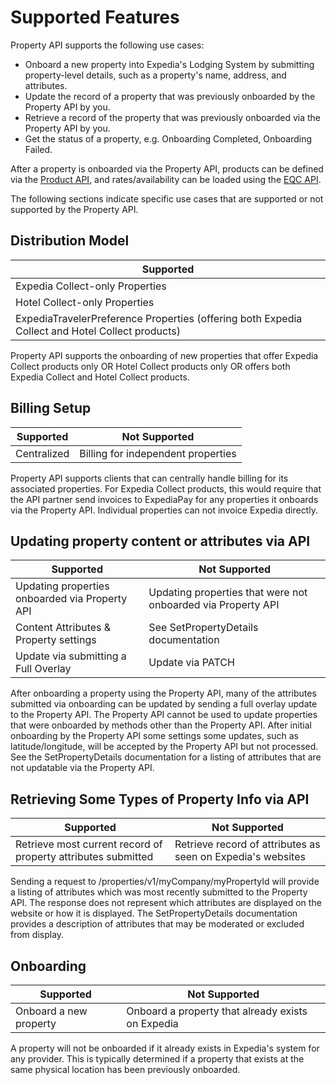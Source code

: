 # Supported Features

Property API supports the following use cases:

- Onboard a new property into Expedia's Lodging System by submitting property-level details, such as a property's name, address, and attributes.
- Update the record of a property that was previously onboarded by the Property API by you.
- Retrieve a record of the property that was previously onboarded via the Property API by you.
- Get the status of a property, e.g. Onboarding Completed, Onboarding Failed.

After a property is onboarded via the Property API, products can be defined via the [Product API](../product-api/quick-start.html), and rates/availability can be loaded using the [EQC API](/apis/availability-rates-restrictions-booking-and-reservations/eqc-api/reference.html).

The following sections indicate specific use cases that are supported or not supported by the Property API.

## Distribution Model

| Supported |
| --------- |
| Expedia Collect-only Properties |
| Hotel Collect-only Properties |
| ExpediaTravelerPreference Properties (offering both Expedia Collect and Hotel Collect products) |

Property API supports the onboarding of new properties that offer Expedia Collect products only OR Hotel Collect products only OR offers both Expedia Collect and Hotel Collect products.

## Billing Setup

| Supported   | Not Supported |
| ---------   | ------------- |
| Centralized | Billing for independent properties |

Property API supports clients that can centrally handle billing for its associated properties.  For Expedia Collect products, this would require that the API partner send invoices to ExpediaPay for any properties it onboards via the Property API.  Individual properties can not invoice Expedia directly.

## Updating property content or attributes via API

| Supported            | Not Supported |
| ---------            | ------------- |
| Updating properties onboarded via Property API | Updating properties that were not onboarded via Property API |
| Content Attributes & Property settings         | See SetPropertyDetails documentation |
| Update via submitting a Full Overlay           | Update via PATCH         |

After onboarding a property using the Property API, many of the attributes submitted via onboarding can be updated by sending a full overlay update to the Property API.  The Property API cannot be used to update properties that were onboarded by methods other than the Property API.  After initial onboarding by the Property API some settings some updates, such as latitude/longitude, will be accepted by the Property API but not processed.  See the SetPropertyDetails documentation for a listing of attributes that are not updatable via the Property API.

## Retrieving Some Types of Property Info via API

| Supported | Not Supported |
| --------- | ------------- |
| Retrieve most current record of property attributes submitted | Retrieve record of attributes as seen on Expedia's websites |

Sending a request to /properties/v1/myCompany/myPropertyId will provide a listing of attributes which was most recently submitted to the Property API.  The response does not represent which attributes are displayed on the website or how it is displayed.  The SetPropertyDetails documentation provides a description of attributes that may be moderated or excluded from display.


## Onboarding

| Supported | Not Supported |
| --------- | ------------- |
| Onboard a new property | Onboard a property that already exists on Expedia |

A property will not be onboarded if it already exists in Expedia's system for any provider.  This is typically determined if a property that exists at the same physical location has been previously onboarded.
